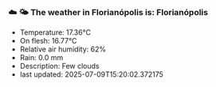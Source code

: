 ### ☁️ 🌤️  The weather in Florianópolis is: Florianópolis

- Temperature: 17.36°C
- On flesh: 16.77°C
- Relative air humidity: 62%
- Rain: 0.0 mm
- Description: Few clouds
- last updated: 2025-07-09T15:20:02.372175
